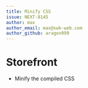 ```yaml
---
title: Minify CSS
issue: NEXT-8145
author: max
author_email: max@swk-web.com
author_github: aragon999
---
```

# Storefront
*  Minify the compiled CSS
